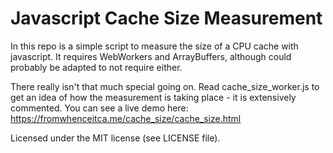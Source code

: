 # Javascript Cache Size Measurement

In this repo is a simple script to measure the size of a CPU cache with javascript. It requires WebWorkers and ArrayBuffers, although could probably be adapted to not require either.

There really isn't that much special going on. Read cache_size_worker.js to get an idea of how the measurement is taking place - it is extensively commented. You can see a live demo here: https://fromwhenceitca.me/cache_size/cache_size.html

Licensed under the MIT license (see LICENSE file).
